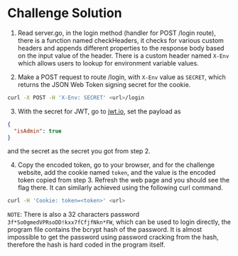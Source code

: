 # Challenge Solution

1. Read server.go, in the login method (handler for POST /login route), there is a
   function named checkHeaders, it checks for various custom headers and appends
   different properties to the response body based on the input value of the header.
   There is a custom header named `X-Env` which allows users to lookup for environment
   variable values.

2. Make a POST request to route /login, with `X-Env` value as `SECRET`, which returns the
   JSON Web Token signing secret for the cookie.
```sh
curl -X POST -H 'X-Env: SECRET' <url>/login
```

3. With the secret for JWT, go to [jwt.io](https://jwt.io), set the payload as 
```json
{
  "isAdmin": true
}
```
and the secret as the secret you got from step 2.

4. Copy the encoded token, go to your browser, and for the challenge website, add the
   cookie named `token`, and the value is the encoded token copied from step 3. Refresh
   the web page and you should see the flag there.
   It can similarly achieved using the following curl command.
```sh
curl -H 'Cookie: token=<token>' <url>
```

`NOTE`: There is also a 32 characters password `3f*So0gmedVPRsoDD!kxx7fCfjfNkn*FW`, which
can be used to login directly, the program file contains the bcrypt hash of the password.
It is almost impossible to get the password using password cracking from the hash,
therefore the hash is hard coded in the program itself.
